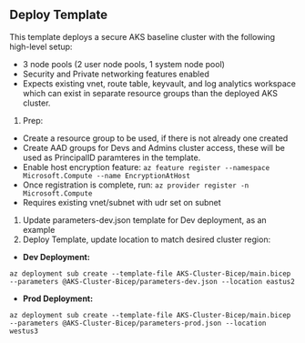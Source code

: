 ## Deploy Template

This template deploys a secure AKS baseline cluster with the following high-level setup:
- 3 node pools (2 user node pools, 1 system node pool)
- Security and Private networking features enabled
- Expects existing vnet, route table, keyvault, and log analytics workspace which can exist in separate resource groups than the deployed AKS cluster.

1. Prep:
- Create a resource group to be used, if there is not already one created
- Create AAD groups for Devs and Admins cluster access, these will be used as PrincipalID paramteres in the template.
- Enable host encryption feature:
  `az feature register --namespace  Microsoft.Compute --name EncryptionAtHost`
- Once registration is complete, run: `az provider register -n Microsoft.Compute`
- Requires existing vnet/subnet with udr set on subnet
1. Update parameters-dev.json template for Dev deployment, as an example
2. Deploy Template, update location to match desired cluster region:
- **Dev Deployment:**
```
az deployment sub create --template-file AKS-Cluster-Bicep/main.bicep --parameters @AKS-Cluster-Bicep/parameters-dev.json --location eastus2
```
- **Prod Deployment:**
```dotnetcli
az deployment sub create --template-file AKS-Cluster-Bicep/main.bicep --parameters @AKS-Cluster-Bicep/parameters-prod.json --location westus3
```

